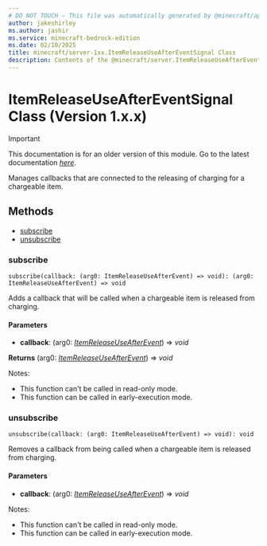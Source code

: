 ```yaml
---
# DO NOT TOUCH — This file was automatically generated by @minecraft/api-docs-generator, to report problems file an issue at https://github.com/Mojang/minecraft-scripting-libraries
author: jakeshirley
ms.author: jashir
ms.service: minecraft-bedrock-edition
ms.date: 02/10/2025
title: minecraft/server-1xx.ItemReleaseUseAfterEventSignal Class
description: Contents of the @minecraft/server.ItemReleaseUseAfterEventSignal class (Version 1.x.x).
---
```

# ItemReleaseUseAfterEventSignal Class (Version 1.x.x)

> [!IMPORTANT]
> This documentation is for an older version of this module. Go to the latest documentation [*here*](../../../scriptapi/minecraft/server/ItemReleaseUseAfterEventSignal.md).

Manages callbacks that are connected to the releasing of charging for a chargeable item.

## Methods
- [subscribe](#subscribe)
- [unsubscribe](#unsubscribe)

### **subscribe**
`
subscribe(callback: (arg0: ItemReleaseUseAfterEvent) => void): (arg0: ItemReleaseUseAfterEvent) => void
`

Adds a callback that will be called when a chargeable item is released from charging.

#### **Parameters**
- **callback**: (arg0: [*ItemReleaseUseAfterEvent*](ItemReleaseUseAfterEvent.md)) => *void*

**Returns** (arg0: [*ItemReleaseUseAfterEvent*](ItemReleaseUseAfterEvent.md)) => *void*
  
Notes:
- This function can't be called in read-only mode.
- This function can be called in early-execution mode.

### **unsubscribe**
`
unsubscribe(callback: (arg0: ItemReleaseUseAfterEvent) => void): void
`

Removes a callback from being called when a chargeable item is released from charging.

#### **Parameters**
- **callback**: (arg0: [*ItemReleaseUseAfterEvent*](ItemReleaseUseAfterEvent.md)) => *void*
  
Notes:
- This function can't be called in read-only mode.
- This function can be called in early-execution mode.
